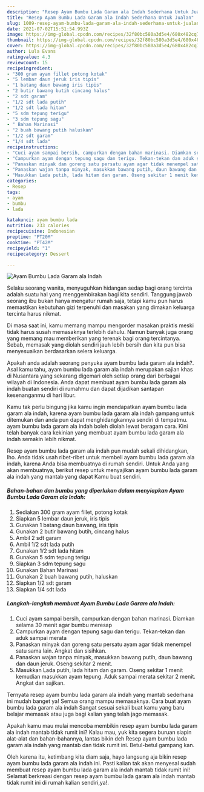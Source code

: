 ```yaml
---
description: "Resep Ayam Bumbu Lada Garam ala Indah Sederhana Untuk Jualan"
title: "Resep Ayam Bumbu Lada Garam ala Indah Sederhana Untuk Jualan"
slug: 1009-resep-ayam-bumbu-lada-garam-ala-indah-sederhana-untuk-jualan
date: 2021-07-02T15:51:54.993Z
image: https://img-global.cpcdn.com/recipes/32f80bc580a3d5e4/680x482cq70/ayam-bumbu-lada-garam-ala-indah-foto-resep-utama.jpg
thumbnail: https://img-global.cpcdn.com/recipes/32f80bc580a3d5e4/680x482cq70/ayam-bumbu-lada-garam-ala-indah-foto-resep-utama.jpg
cover: https://img-global.cpcdn.com/recipes/32f80bc580a3d5e4/680x482cq70/ayam-bumbu-lada-garam-ala-indah-foto-resep-utama.jpg
author: Lula Evans
ratingvalue: 4.3
reviewcount: 15
recipeingredient:
- "300 gram ayam fillet potong kotak"
- "5 lembar daun jeruk iris tipis"
- "1 batang daun bawang iris tipis"
- "2 butir bawang butih cincang halus"
- "2 sdt garam"
- "1/2 sdt lada putih"
- "1/2 sdt lada hitam"
- "5 sdm tepung terigu"
- "3 sdm tepung sagu"
- " Bahan Marinasi"
- "2 buah bawang putih haluskan"
- "1/2 sdt garam"
- "1/4 sdt lada"
recipeinstructions:
- "Cuci ayam sampai bersih, campurkan dengan bahan marinasi. Diamkan selama 30 menit agar bumbu meresap"
- "Campurkan ayam dengan tepung sagu dan terigu. Tekan-tekan dan aduk sampai merata"
- "Panaskan minyak dan goreng satu persatu ayam agar tidak menempel satu sama lain. Angkat dan sisihkan."
- "Panaskan wajan tanpa minyak, masukkan bawang putih, daun bawang dan daun jeruk. Oseng sekitar 2 menit."
- "Masukkan Lada putih, lada hitam dan garam. Oseng sekitar 1 menit kemudian masukkan ayam tepung. Aduk sampai merata sekitar 2 menit. Angkat dan sajikan."
categories:
- Resep
tags:
- ayam
- bumbu
- lada

katakunci: ayam bumbu lada 
nutrition: 233 calories
recipecuisine: Indonesian
preptime: "PT20M"
cooktime: "PT42M"
recipeyield: "1"
recipecategory: Dessert

---
```



![Ayam Bumbu Lada Garam ala Indah](https://img-global.cpcdn.com/recipes/32f80bc580a3d5e4/680x482cq70/ayam-bumbu-lada-garam-ala-indah-foto-resep-utama.jpg)

Selaku seorang wanita, menyuguhkan hidangan sedap bagi orang tercinta adalah suatu hal yang menggembirakan bagi kita sendiri. Tanggung jawab seorang ibu bukan hanya mengatur rumah saja, tetapi kamu pun harus memastikan kebutuhan gizi terpenuhi dan masakan yang dimakan keluarga tercinta harus nikmat.

Di masa  saat ini, kamu memang mampu mengorder masakan praktis meski tidak harus susah memasaknya terlebih dahulu. Namun banyak juga orang yang memang mau memberikan yang terenak bagi orang tercintanya. Sebab, memasak yang diolah sendiri jauh lebih bersih dan kita pun bisa menyesuaikan berdasarkan selera keluarga. 



Apakah anda adalah seorang penyuka ayam bumbu lada garam ala indah?. Asal kamu tahu, ayam bumbu lada garam ala indah merupakan sajian khas di Nusantara yang sekarang digemari oleh setiap orang dari berbagai wilayah di Indonesia. Anda dapat membuat ayam bumbu lada garam ala indah buatan sendiri di rumahmu dan dapat dijadikan santapan kesenanganmu di hari libur.

Kamu tak perlu bingung jika kamu ingin mendapatkan ayam bumbu lada garam ala indah, karena ayam bumbu lada garam ala indah gampang untuk ditemukan dan anda pun dapat menghidangkannya sendiri di tempatmu. ayam bumbu lada garam ala indah boleh diolah lewat beragam cara. Kini telah banyak cara kekinian yang membuat ayam bumbu lada garam ala indah semakin lebih nikmat.

Resep ayam bumbu lada garam ala indah pun mudah sekali dihidangkan, lho. Anda tidak usah ribet-ribet untuk membeli ayam bumbu lada garam ala indah, karena Anda bisa membuatnya di rumah sendiri. Untuk Anda yang akan membuatnya, berikut resep untuk menyajikan ayam bumbu lada garam ala indah yang mantab yang dapat Kamu buat sendiri.

<!--inarticleads1-->

##### Bahan-bahan dan bumbu yang diperlukan dalam menyiapkan Ayam Bumbu Lada Garam ala Indah:

1. Sediakan 300 gram ayam fillet, potong kotak
1. Siapkan 5 lembar daun jeruk, iris tipis
1. Gunakan 1 batang daun bawang, iris tipis
1. Gunakan 2 butir bawang butih, cincang halus
1. Ambil 2 sdt garam
1. Ambil 1/2 sdt lada putih
1. Gunakan 1/2 sdt lada hitam
1. Gunakan 5 sdm tepung terigu
1. Siapkan 3 sdm tepung sagu
1. Gunakan  Bahan Marinasi
1. Gunakan 2 buah bawang putih, haluskan
1. Siapkan 1/2 sdt garam
1. Siapkan 1/4 sdt lada




<!--inarticleads2-->

##### Langkah-langkah membuat Ayam Bumbu Lada Garam ala Indah:

1. Cuci ayam sampai bersih, campurkan dengan bahan marinasi. Diamkan selama 30 menit agar bumbu meresap
1. Campurkan ayam dengan tepung sagu dan terigu. Tekan-tekan dan aduk sampai merata
1. Panaskan minyak dan goreng satu persatu ayam agar tidak menempel satu sama lain. Angkat dan sisihkan.
1. Panaskan wajan tanpa minyak, masukkan bawang putih, daun bawang dan daun jeruk. Oseng sekitar 2 menit.
1. Masukkan Lada putih, lada hitam dan garam. Oseng sekitar 1 menit kemudian masukkan ayam tepung. Aduk sampai merata sekitar 2 menit. Angkat dan sajikan.




Ternyata resep ayam bumbu lada garam ala indah yang mantab sederhana ini mudah banget ya! Semua orang mampu memasaknya. Cara buat ayam bumbu lada garam ala indah Sangat sesuai sekali buat kamu yang baru belajar memasak atau juga bagi kalian yang telah jago memasak.

Apakah kamu mau mulai mencoba membikin resep ayam bumbu lada garam ala indah mantab tidak rumit ini? Kalau mau, yuk kita segera buruan siapin alat-alat dan bahan-bahannya, lantas bikin deh Resep ayam bumbu lada garam ala indah yang mantab dan tidak rumit ini. Betul-betul gampang kan. 

Oleh karena itu, ketimbang kita diam saja, hayo langsung aja bikin resep ayam bumbu lada garam ala indah ini. Pasti kalian tak akan menyesal sudah membuat resep ayam bumbu lada garam ala indah mantab tidak rumit ini! Selamat berkreasi dengan resep ayam bumbu lada garam ala indah mantab tidak rumit ini di rumah kalian sendiri,ya!.

